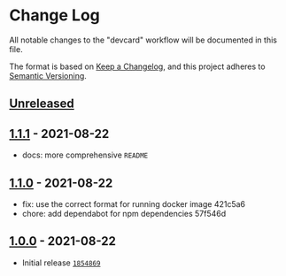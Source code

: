 # Change Log

All notable changes to the "devcard" workflow will be documented in this file.

The format is based on [Keep a Changelog](https://keepachangelog.com/en/1.0.0/),
and this project adheres to [Semantic Versioning](https://semver.org/spec/v2.0.0.html).

## [Unreleased]

## [1.1.1] - 2021-08-22

- docs: more comprehensive `README`

## [1.1.0] - 2021-08-22

- fix: use the correct format for running docker image 421c5a6
- chore: add dependabot for npm dependencies 57f546d

## [1.0.0] - 2021-08-22

- Initial release [`1854869`](https://github.com/omBratteng/vscode-nftables/commit/1854869)

[Unreleased]: https://github.com/omBratteng/action-devcard/compare/1.1.1...HEAD
[1.1.1]: https://github.com/omBratteng/action-devcard/compare/1.1.0...1.1.1
[1.1.0]: https://github.com/omBratteng/action-devcard/compare/1.0.0...1.1.0
[1.0.0]: https://github.com/omBratteng/action-devcard/releases/tag/1.0.0
